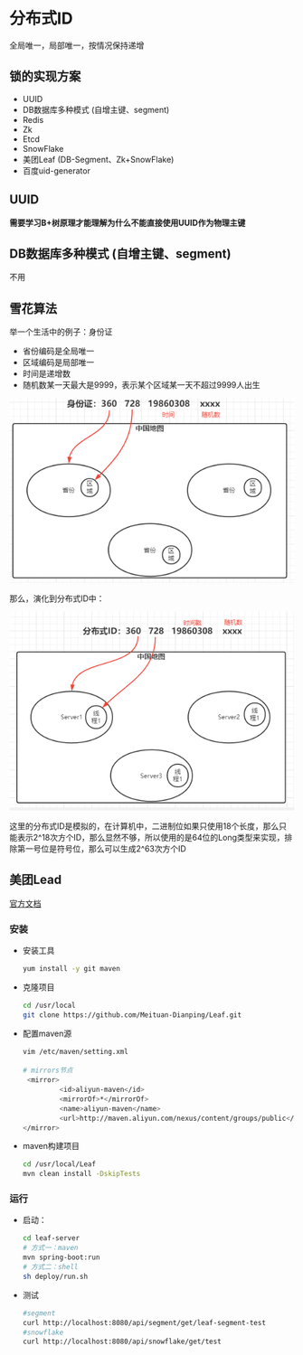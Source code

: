 # 分布式ID

全局唯一，局部唯一，按情况保持递增

## 锁的实现方案

- UUID
- DB数据库多种模式 (自增主键、segment)
- Redis
- Zk
- Etcd
- SnowFlake
- 美团Leaf (DB-Segment、Zk+SnowFlake)
- 百度uid-generator



## UUID

**需要学习B+树原理才能理解为什么不能直接使用UUID作为物理主键**



## DB数据库多种模式 (自增主键、segment)

不用



## 雪花算法

举一个生活中的例子：身份证

- 省份编码是全局唯一
- 区域编码是局部唯一
- 时间是递增数
- 随机数某一天最大是9999，表示某个区域某一天不超过9999人出生

![image-20211231151233854](assets/image-20211231151233854.png)

那么，演化到分布式ID中：

![image-20211231151742052](assets/image-20211231151742052.png)

这里的分布式ID是模拟的，在计算机中，二进制位如果只使用18个长度，那么只能表示2^18次方个ID，那么显然不够，所以使用的是64位的Long类型来实现，排除第一号位是符号位，那么可以生成2^63次方个ID



## 美团Lead

[官方文档](https://github.com/Meituan-Dianping/Leaf)

### 安装

- 安装工具

  ```sh
  yum install -y git maven
  ```

- 克隆项目

  ```sh
  cd /usr/local
  git clone https://github.com/Meituan-Dianping/Leaf.git
  ```

- 配置maven源

  ```sh
  vim /etc/maven/setting.xml
  
  # mirrors节点
   <mirror>
           <id>aliyun-maven</id>
           <mirrorOf>*</mirrorOf>
           <name>aliyun-maven</name>
           <url>http://maven.aliyun.com/nexus/content/groups/public</url>
  </mirror> 
  ```

- maven构建项目

  ```sh
  cd /usr/local/Leaf
  mvn clean install -DskipTests
  ```


### 运行

- 启动：

  ```sh
  cd leaf-server
  # 方式一：maven
  mvn spring-boot:run
  # 方式二：shell
  sh deploy/run.sh
  ```

- 测试

  ```sh
  #segment
  curl http://localhost:8080/api/segment/get/leaf-segment-test
  #snowflake
  curl http://localhost:8080/api/snowflake/get/test
  ```

  

